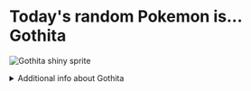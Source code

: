 # Today's random Pokemon is... Gothita

![Gothita shiny sprite](https://raw.githubusercontent.com/PokeAPI/sprites/master/sprites/pokemon/shiny/574.png)

<details>
<summary>Additional info about Gothita</summary>

| srpite type | image |
|------|------|
| back_default | ![Gothita back_default sprite](https://raw.githubusercontent.com/PokeAPI/sprites/master/sprites/pokemon/back/574.png) |
| back_shiny | ![Gothita back_shiny sprite](https://raw.githubusercontent.com/PokeAPI/sprites/master/sprites/pokemon/back/shiny/574.png) |
| front_default | ![Gothita front_default sprite](https://raw.githubusercontent.com/PokeAPI/sprites/master/sprites/pokemon/574.png) | </details>